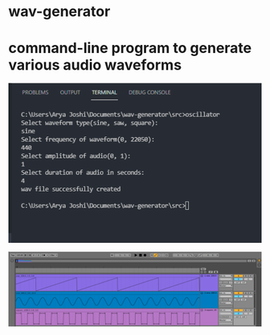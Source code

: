 # wav-generator
# command-line program to generate various audio waveforms

![Screenshot](/screenshots/command_line.png?raw=true "Optional Title")

![Screenshot](/screenshots/ableton.png?raw=true "Optional Title")
